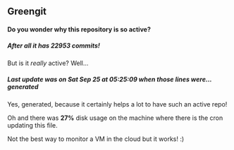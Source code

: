 ## Greengit

#### Do you wonder why this repository is so active?

##### After all it has 22953 commits!

But is it *really* active? Well...

##### Last update was on Sat Sep 25 at 05:25:09 when those lines were... generated

Yes, generated, because it certainly helps a lot to have such an active repo!

Oh and there was **27%** disk usage on the machine
where there is the cron updating this file.

Not the best way to monitor a VM in the cloud but it works! :)
